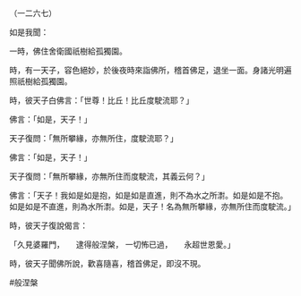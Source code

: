 （一二六七）

如是我聞：

一時，佛住舍衛國祇樹給孤獨園。

時，有一天子，容色絕妙，於後夜時來詣佛所，稽首佛足，退坐一面。身諸光明遍照祇樹給孤獨園。

時，彼天子白佛言：「世尊！比丘！比丘度駛流耶？」

佛言：「如是，天子！」

天子復問：「無所攀緣，亦無所住，度駛流耶？」

佛言：「如是，天子！」

天子復問：「無所攀緣，亦無所住而度駛流，其義云何？」

佛言：「天子！我如是如是抱，如是如是直進，則不為水之所㵱。如是如是不抱。如是如是不直進，則為水所㵱。如是，天子！名為無所攀緣，亦無所住而度駛流。」

時，彼天子復說偈言：

「久見婆羅門，　　逮得般涅槃，
一切怖已過，　　永超世恩愛。」

時，彼天子聞佛所說，歡喜隨喜，稽首佛足，即沒不現。



#般涅槃

